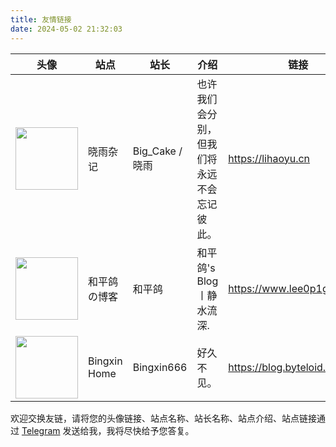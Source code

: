 ```yaml
---
title: 友情链接
date: 2024-05-02 21:32:03
---
```


| **头像** | **站点** | **站长** | **介绍** | **链接** |
|--------|--------------|--------|--------|-------|
| <img src="https://blog-api.lihaoyu.cn/avatar" width="100" height ="100" align=center/> | 晓雨杂记 | Big_Cake / 晓雨 | 也许我们会分别，但我们将永远不会忘记彼此。 | https://lihaoyu.cn |
| <img src="https://img.lee0p1ge0n.top/main/favicon.jpg" height ="100" align=center/> | 和平鸽の博客 | 和平鸽 | 和平鸽's Blog丨静水流深. | https://www.lee0p1ge0n.top/ |
| <img src="https://blog.byteloid.one/img/march7th.webp" width="100" height ="100" align=center/> | Bingxin Home | Bingxin666 | 好久不见。 | https://blog.byteloid.one |

欢迎交换友链，请将您的头像链接、站点名称、站长名称、站点介绍、站点链接通过 [Telegram](https://t.me/siyuan1kyr) 发送给我，我将尽快给予您答复。